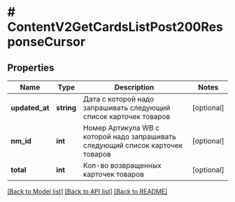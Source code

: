 # # ContentV2GetCardsListPost200ResponseCursor

## Properties

Name | Type | Description | Notes
------------ | ------------- | ------------- | -------------
**updated_at** | **string** | Дата с которой надо запрашивать следующий список карточек товаров | [optional]
**nm_id** | **int** | Номер Артикула WB с которой надо запрашивать следующий список карточек товаров | [optional]
**total** | **int** | Кол-во возвращенных карточек товаров | [optional]

[[Back to Model list]](../../README.md#models) [[Back to API list]](../../README.md#endpoints) [[Back to README]](../../README.md)
